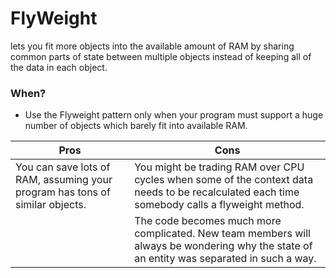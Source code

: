 # FlyWeight

lets you fit more objects into the available amount of RAM by sharing common parts of state between multiple objects instead of keeping all of the data in each object.

### When?

* Use the Flyweight pattern only when your program must support a huge number of objects which barely fit into available RAM.


| Pros | Cons |
|------|------|
|You can save lots of RAM, assuming your program has tons of similar objects.|You might be trading RAM over CPU cycles when some of the context data needs to be recalculated each time somebody calls a flyweight method.|
|   | The code becomes much more complicated. New team members will always be wondering why the state of an entity was separated in such a way.|